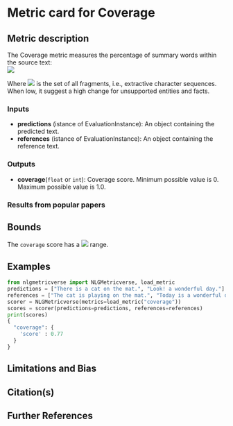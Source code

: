 # Metric card for Coverage

## Metric description
The Coverage metric measures the percentage of summary words within the source text: <br><img src="https://render.githubusercontent.com/render/math?math={\frac{1}{|y|} \sum_{f \in F(x,y)} |f|}##gh-light-mode-only"><br>

Where <img src="https://render.githubusercontent.com/render/math?math={F}##gh-light-mode-only"> is the set of all fragments, i.e., extractive character sequences. When low, it suggest a high change for unsupported entities and facts.

### Inputs
- **predictions** (istance of EvaluationInstance): An object containing the predicted text.
- **references** (istance of EvaluationInstance): An object containing the reference text.

### Outputs
- **coverage**(`float` or `int`): Coverage score. Minimum possible value is 0. Maximum possible value is 1.0. 

### Results from popular papers

## Bounds
The `coverage` score has a <img src="https://render.githubusercontent.com/render/math?math={[0,1]}"> range.

## Examples
```python
from nlgmetricverse import NLGMetricverse, load_metric
predictions = ["There is a cat on the mat.", "Look! a wonderful day."]
references = ["The cat is playing on the mat.", "Today is a wonderful day"]
scorer = NLGMetricverse(metrics=load_metric("coverage"))
scores = scorer(predictions=predictions, references=references)
print(scores)
{ 
  "coverage": { 
    'score' : 0.77 
  } 
}
```

## Limitations and Bias

## Citation(s)

## Further References